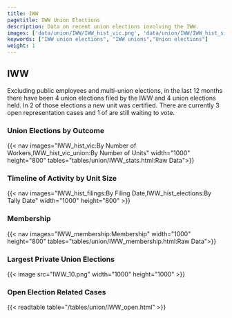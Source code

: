 ```yaml
---
title: IWW
pagetitle: IWW Union Elections
description: Data on recent union elections involving the IWW.
images: ['data/union/IWW/IWW_hist_vic.png', 'data/union/IWW/IWW_hist_size.png', 'data/union/IWW/IWW_10.png']
keywords: ["IWW union elections", "IWW unions","Union elections"]
weight: 1
---
```

##  IWW

Excluding public employees and multi-union elections, in the last 12 months there have been 4 union elections filed by the IWW and 4 union elections held. In 2 of those elections a new unit was certified. There are currently 3 open representation cases and 1 of are still waiting to vote.

### Union Elections by Outcome
{{< nav images="IWW_hist_vic:By Number of Workers,IWW_hist_vic_union:By Number of Units" width="1000" height="800" tables="tables/union/IWW_stats.html:Raw Data">}}

### Timeline of Activity by Unit Size
{{< nav images="IWW_hist_filings:By Filing Date,IWW_hist_elections:By Tally Date" width="1000" height="800" >}}

### Membership
{{< nav images="IWW_membership:Membership" width="1000" height="800" tables="tables/union/IWW_membership.html:Raw Data">}}

### Largest Private Union Elections
{{< image src="IWW_10.png" width="1000" height="1000"  >}}

### Open Election Related Cases
{{< readtable table="/tables/union/IWW_open.html" >}}

